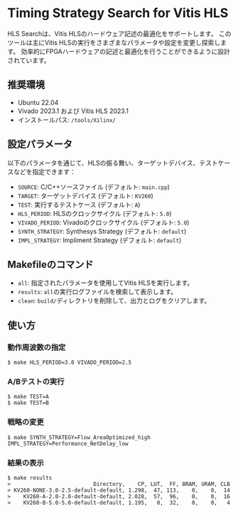 # Timing Strategy Search for Vitis HLS

HLS Searchは、Vitis HLSのハードウェア記述の最適化をサポートします。
このツールは主にVitis HLSの実行をさまざまなパラメータや設定を変更し探索します。
効率的にFPGAハードウェアの記述と最適化を行うことができるように設計されています。

## 推奨環境

- Ubuntu 22.04
- Vivado 2023.1 および Vitis HLS 2023.1
- インストールパス: `/tools/Xilinx/`

## 設定パラメータ

以下のパラメータを通じて、HLSの振る舞い、ターゲットデバイス、テストケースなどを指定できます：

- `SOURCE`: C/C++ソースファイル (デフォルト: `main.cpp`)
- `TARGET`: ターゲットデバイス (デフォルト: `KV260`)
- `TEST`: 実行するテストケース (デフォルト: `A`)
- `HLS_PERIOD`: HLSのクロックサイクル (デフォルト: `5.0`)
- `VIVADO_PERIOD`: Vivadoのクロックサイクル (デフォルト: `5.0`)
- `SYNTH_STRATEGY`: Synthesys Strategy (デフォルト: `default`)
- `IMPL_STRATEGY`: Impliment Strategy (デフォルト: `default`)

## Makefileのコマンド

- `all`: 指定されたパラメータを使用してVitis HLSを実行します。
- `results`: `all`の実行ログファイルを検索して表示します。
- `clean`: `build/`ディレクトリを削除して、出力とログをクリアします。

## 使い方

### 動作周波数の指定
```
$ make HLS_PERIOD=3.0 VIVADO_PERIOD=2.5
```

### A/Bテストの実行
```
$ make TEST=A
$ make TEST=B
```

### 戦略の変更
```
$ make SYNTH_STRATEGY=Flow_AreaOptimized_high IMPL_STRATEGY=Performance_NetDelay_low
```

### 結果の表示
```
$ make results
>                          Directory,    CP, LUT,  FF, BRAM, URAM, CLB
> KV260-NONE-3.0-2.5-default-default, 1.298,  47, 113,    0,    0,  14
>    KV260-A-2.0-2.0-default-default, 2.028,  57,  96,    0,    0,  16
>    KV260-B-5.0-5.0-default-default, 1.195,   0,  32,    0,    0,   4
```
